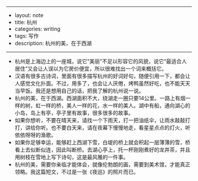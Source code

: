 - --
- layout: note
- title: 杭州
- categories: writing
- tags: 写作
- description: 杭州的美，在于西湖
- --
- 杭州是上海边上的一座城，说它“美丽”不足以形容它的风貌，说它“最适合人居住”又会让人误以为它房价便宜，所以很难找出一个词来概括它。
- 汉语有很多古诗词，里面有很多描写杭州的好词好句，随便引用一下，都会让人感觉文化扑面。不过，用多了，也会让人厌倦，烤鸭虽然好吃，也不能天天当早饭。我还是想用自己的话，把我了解的杭州说一说。
- 杭州的美，在于西湖。西湖面积不大，绕湖走一圈只要14公里。一路上有烟一样的树，虹一样的桥，美人一样的花，水一样的美人。湖中有船，通向湖心的小岛，岛上有亭，亭子里有故事，很多很多的故事。
- 如果你想听，不要在晴天来，请找一个下雨天，打一把油纸伞，让雨水敲敲打打，讲给你听。也不要白天来，请在夜幕下慢慢地走，看星星点点的灯火，听依依呀呀的渔歌。
- 如果你足够幸运，能够赶上西湖下雪，白堤的桥上就会积起一层薄薄的雪，桥看上去似断似连，因此叫断桥。去湖心亭上，托一杯刚刚煮好的龙井茶，并且用树枝在雪地上写下诗句，这是最风雅的一件事。
- 杭州的美，需要你亲临才能体会，就像伦勃朗的画，需要到美术馆，才能真正领略。我这篇短文，不过是一张《夜巡》的照片而已。
